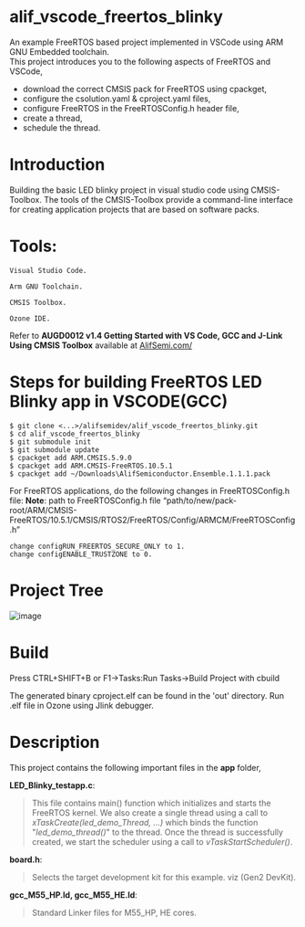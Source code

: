 # alif_vscode_freertos_blinky
An example FreeRTOS based project implemented in VSCode using ARM GNU Embedded toolchain.   
This project introduces you to the following aspects of FreeRTOS and VSCode,
- download the correct CMSIS pack for FreeRTOS using cpackget,
- configure the csolution.yaml & cproject.yaml files,
- configure FreeRTOS in the FreeRTOSConfig.h header file,
- create a thread,
- schedule the thread.

# Introduction 

Building the basic LED blinky project in visual studio code using CMSIS-Toolbox. The tools of the CMSIS-Toolbox provide a command-line interface for creating application projects that are based on software packs. 

# Tools: 

    Visual Studio Code.  

    Arm GNU Toolchain.  

    CMSIS Toolbox. 

    Ozone IDE. 

Refer to **AUGD0012 v1.4 Getting Started with VS Code, GCC and J-Link Using CMSIS Toolbox** available at [AlifSemi.com/](https://alifsemi.com/support/application-notes-user-guides/ensemble/)
# Steps for building FreeRTOS LED Blinky app in VSCODE(GCC) 

    $ git clone <...>/alifsemidev/alif_vscode_freertos_blinky.git
    $ cd alif_vscode_freertos_blinky
    $ git submodule init
    $ git submodule update
    $ cpackget add ARM.CMSIS.5.9.0 
    $ cpackget add ARM.CMSIS-FreeRTOS.10.5.1
    $ cpackget add ~/Downloads\AlifSemiconductor.Ensemble.1.1.1.pack    

For FreeRTOS applications, do the following changes in FreeRTOSConfig.h file: 
**Note**: path to FreeRTOSConfig.h file “path/to/new/pack-root/ARM/CMSIS-FreeRTOS/10.5.1/CMSIS/RTOS2/FreeRTOS/Config/ARMCM/FreeRTOSConfig.h” 

    change configRUN_FREERTOS_SECURE_ONLY to 1. 
    change configENABLE_TRUSTZONE to 0.

# Project Tree

![image](https://github.com/AlifSemiDev/alif_vscode_freertos_blinky/assets/118854049/bae23be4-e456-415b-905a-b28334472073)
 
# Build

Press CTRL+SHIFT+B or F1->Tasks:Run Tasks->Build Project with cbuild

The generated binary cproject.elf can be found in the 'out' directory.
Run .elf file in Ozone using Jlink debugger.

# Description

This project contains the following important files in the **app** folder,   

**LED_Blinky_testapp.c**:   
>This file contains main() function which initializes and starts the FreeRTOS kernel.
We also create a single thread using a call to *xTaskCreate(led_demo_Thread, ...)* which binds the function "*led_demo_thread()*" to the thread.
Once the thread is successfully created, we start the scheduler using a call to *vTaskStartScheduler()*.  
  
**board.h**:  
>Selects the target development kit for this example. viz (Gen2 DevKit).   

**gcc_M55_HP.ld, gcc_M55_HE.ld**:   
>Standard Linker files for M55_HP, HE cores.   

